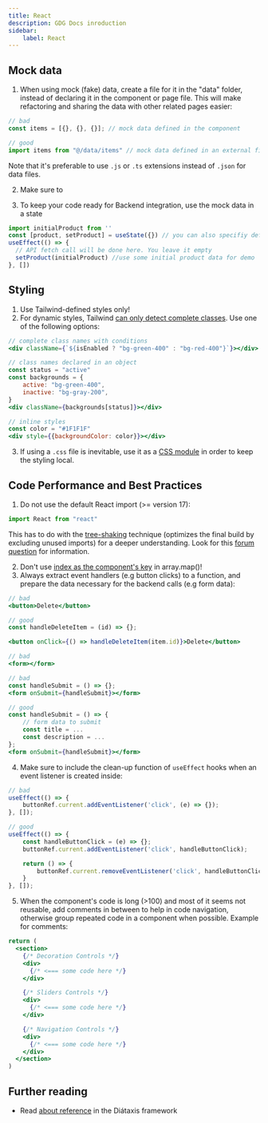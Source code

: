 ```yaml
---
title: React
description: GDG Docs inroduction
sidebar:
    label: React
---
```

## Mock data
1. When using mock (fake) data, create a file for it in the "data" folder, instead of declaring it in the component or page file. This will make refactoring and sharing the data with other related pages easier:
```jsx
// bad
const items = [{}, {}, {}]; // mock data defined in the component

// good
import items from "@/data/items" // mock data defined in an external file
```
Note that it's preferable to use `.js` or `.ts` extensions instead of `.json` for data files.

2. Make sure to

3. To keep your code ready for Backend integration, use the mock data in a state
```js
import initialProduct from ''
const [product, setProduct] = useState({}) // you can also specifiy default values like '' or 0 for some fiels to avoid crashes.
useEffect(() => {
  // API fetch call will be done here. You leave it empty
  setProduct(initialProduct) //use some initial product data for demo
}, [])
```

## Styling
1. Use Tailwind-defined styles only!
2. For dynamic styles, Tailwind [can only detect complete classes](https://tailwindcss.com/docs/content-configuration#class-detection-in-depth). Use one of the following options:
```jsx
// complete class names with conditions
<div className={`${isEnabled ? "bg-green-400" : "bg-red-400"}`}></div>

// class names declared in an object
const status = "active"
const backgrounds = {
    active: "bg-green-400",
    inactive: "bg-gray-200",
}
<div className={backgrounds[status]}></div>

// inline styles
const color = "#1F1F1F"
<div style={{backgroundColor: color}}></div>
```

3. If using a `.css` file is inevitable, use it as a [CSS module](https://medium.com/@gopi07it/css-modules-in-react-7f86b2e822ef) in order to keep the styling local.

## Code Performance and Best Practices
1. Do not use the default React import (>= version 17):
```js
import React from "react"
```
This has to do with the [tree-shaking](https://web.dev/articles/reduce-javascript-payloads-with-tree-shaking) technique (optimizes the final build by excluding unused imports) for a deeper understanding.
Look for this [forum question](https://teamtreehouse.com/community/why-not-use-import-react-from-react) for information.

2. Don't use [index as the component's key](https://www.reddit.com/r/react/comments/1daj9nz/whats_so_bad_about_index_as_key/) in array.map()!
3. Always extract event handlers (e.g button clicks) to a function, and prepare the data necessary for the backend calls (e.g form data):
```jsx
// bad
<button>Delete</button>

// good
const handleDeleteItem = (id) => {};

<button onClick={() => handleDeleteItem(item.id)}>Delete</button>

// bad
<form></form>

// bad
const handleSubmit = () => {};
<form onSubmit={handleSubmit}></form>

// good
const handleSubmit = () => {
    // form data to submit
    const title = ...
    const description = ...
};
<form onSubmit={handleSubmit}></form>
```
4. Make sure to include the clean-up function of `useEffect` hooks when an event listener is created inside:
```jsx
// bad
useEffect(() => {
    buttonRef.current.addEventListener('click', (e) => {});
}, []);

// good
useEffect(() => {
    const handleButtonClick = (e) => {};
    buttonRef.current.addEventListener('click', handleButtonClick);

    return () => {
        buttonRef.current.removeEventListener('click', handleButtonClick);
    }
}, []);
```
5. When the component's code is long (>100) and most of it seems not reusable, add comments in between to help in code navigation, otherwise group repeated code in a component when possible. Example for comments:
```jsx
return (
  <section>
    {/* Decoration Controls */}
    <div>
      {/* <=== some code here */}
    </div>

    {/* Sliders Controls */}
    <div>
      {/* <=== some code here */}
    </div>

    {/* Navigation Controls */}
    <div>
      {/* <=== some code here */}
    </div>
  </section>
)
```
## Further reading

- Read [about reference](https://diataxis.fr/reference/) in the Diátaxis framework


